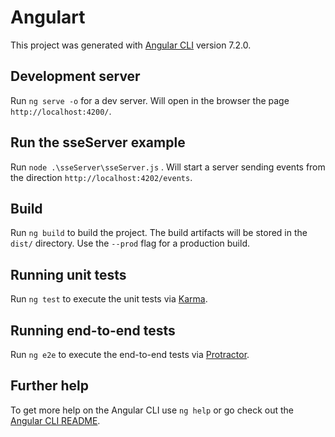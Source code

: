 # Angulart

This project was generated with [Angular CLI](https://github.com/angular/angular-cli) version 7.2.0.

## Development server

Run `ng serve -o` for a dev server. Will open in the browser the page `http://localhost:4200/`.

## Run the sseServer example

Run `node .\sseServer\sseServer.js` . Will start a server sending events from the direction `http://localhost:4202/events`.


## Build

Run `ng build` to build the project. The build artifacts will be stored in the `dist/` directory. Use the `--prod` flag for a production build.

## Running unit tests

Run `ng test` to execute the unit tests via [Karma](https://karma-runner.github.io).

## Running end-to-end tests

Run `ng e2e` to execute the end-to-end tests via [Protractor](http://www.protractortest.org/).

## Further help

To get more help on the Angular CLI use `ng help` or go check out the [Angular CLI README](https://github.com/angular/angular-cli/blob/master/README.md).
